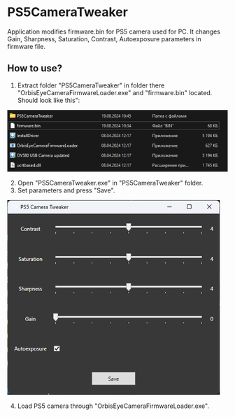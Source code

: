 # PS5CameraTweaker
Application modifies firmware.bin for PS5 camera used for PC.
It changes Gain, Sharpness, Saturation, Contrast, Autoexposure parameters in firmware file.

## How to use?

1. Extract folder "PS5CameraTweaker" in folder there "OrbisEyeCameraFirmwareLoader.exe" and "firmware.bin" located. Should look like this":

![](/Folder.png)

2. Open "PS5CameraTweaker.exe" in "PS5CameraTweaker" folder.
3. Set parameters and press "Save".

![](/App.png)

4. Load PS5 camera through "OrbisEyeCameraFirmwareLoader.exe".
